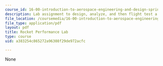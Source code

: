 ```yaml
---
course_id: 16-00-introduction-to-aerospace-engineering-and-design-spring-2003
description: Lab assignment to design, analyze, and then flight test a model rocket.
file_location: /coursemedia/16-00-introduction-to-aerospace-engineering-and-design-spring-2003/a383254c865272a96308f29de972acfc_RocketLab2003.pdf
file_type: application/pdf
layout: pdf
title: Rocket Performance Lab
type: course
uid: a383254c865272a96308f29de972acfc

---
```

None